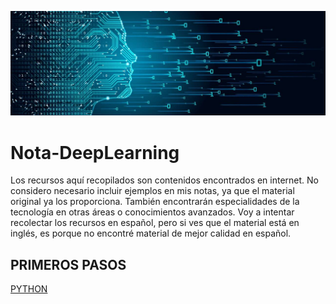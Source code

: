 ![portada](https://github.com/Zanyllect58/Nota-DeepLearning/blob/master/image.jpg)
# Nota-DeepLearning

Los recursos aquí recopilados son contenidos encontrados en internet. No considero necesario incluir ejemplos en mis notas, ya que el material original ya los proporciona. También encontrarán especialidades de la tecnología en otras áreas o conocimientos avanzados. Voy a intentar recolectar los recursos en español, pero si ves que el material está en inglés, es porque no encontré material de mejor calidad en español.


## PRIMEROS PASOS
[PYTHON](https://github.com/Zanyllect58/Notas-Estudio-Python-Guia-Completa)
